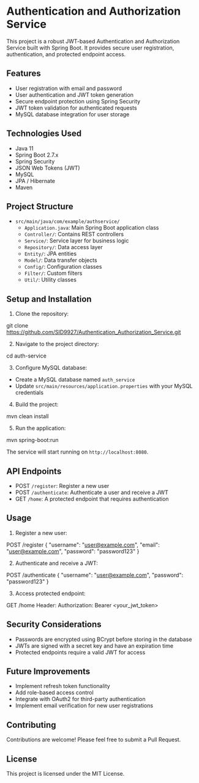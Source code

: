 # Authentication and Authorization Service

This project is a robust JWT-based Authentication and Authorization Service built with Spring Boot. It provides secure user registration, authentication, and protected endpoint access.

## Features

- User registration with email and password
- User authentication and JWT token generation
- Secure endpoint protection using Spring Security
- JWT token validation for authenticated requests
- MySQL database integration for user storage

## Technologies Used

- Java 11
- Spring Boot 2.7.x
- Spring Security
- JSON Web Tokens (JWT)
- MySQL
- JPA / Hibernate
- Maven

## Project Structure

- `src/main/java/com/example/authservice/`
  - `Application.java`: Main Spring Boot application class
  - `Controller/`: Contains REST controllers
  - `Service/`: Service layer for business logic
  - `Repository/`: Data access layer
  - `Entity/`: JPA entities
  - `Model/`: Data transfer objects
  - `Config/`: Configuration classes
  - `Filter/`: Custom filters
  - `Util/`: Utility classes

## Setup and Installation

1. Clone the repository:
   
git clone https://github.com/SID9927/Authentication_Authorization_Service.git


2. Navigate to the project directory:

cd auth-service


3. Configure MySQL database:
- Create a MySQL database named `auth_service`
- Update `src/main/resources/application.properties` with your MySQL credentials

4. Build the project:

mvn clean install

5. Run the application:

mvn spring-boot:run

The service will start running on `http://localhost:8080`.

## API Endpoints

- POST `/register`: Register a new user
- POST `/authenticate`: Authenticate a user and receive a JWT
- GET `/home`: A protected endpoint that requires authentication

## Usage

1. Register a new user:

POST /register { "username": "user@example.com", "email": "user@example.com", "password": "password123" }

2. Authenticate and receive a JWT:

POST /authenticate { "username": "user@example.com", "password": "password123" }

3. Access protected endpoint:

GET /home Header: Authorization: Bearer <your_jwt_token>

## Security Considerations

- Passwords are encrypted using BCrypt before storing in the database
- JWTs are signed with a secret key and have an expiration time
- Protected endpoints require a valid JWT for access

## Future Improvements

- Implement refresh token functionality
- Add role-based access control
- Integrate with OAuth2 for third-party authentication
- Implement email verification for new user registrations

## Contributing

Contributions are welcome! Please feel free to submit a Pull Request.

## License

This project is licensed under the MIT License.
